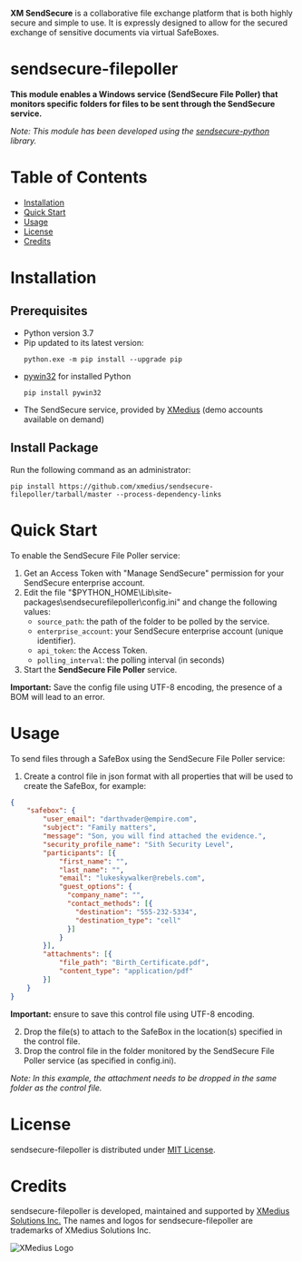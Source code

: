 **XM SendSecure** is a collaborative file exchange platform that is both highly secure and simple to use.
It is expressly designed to allow for the secured exchange of sensitive documents via virtual SafeBoxes.

# sendsecure-filepoller

**This module enables a Windows service (SendSecure File Poller) that monitors specific folders for files to be sent through the SendSecure service.**

*Note: This module has been developed using the [sendsecure-python](https://github.com/xmedius/sendsecure-python) library.*

# Table of Contents

* [Installation](#installation)
* [Quick Start](#quickstart)
* [Usage](#usage)
* [License](#license)
* [Credits](#credits)

<a name="installation"></a>
# Installation

## Prerequisites

- Python version 3.7
- Pip updated to its latest version:
  ```
  python.exe -m pip install --upgrade pip
  ```
- [pywin32](https://github.com/mhammond/pywin32) for installed Python
    ```
    pip install pywin32
    ```
- The SendSecure service, provided by [XMedius](https://www.xmedius.com/en/products?source=sendsecure-filepoller) (demo accounts available on demand)

## Install Package

Run the following command as an administrator:

```
pip install https://github.com/xmedius/sendsecure-filepoller/tarball/master --process-dependency-links
```

<a name="quickstart"></a>
# Quick Start

To enable the SendSecure File Poller service:

1. Get an Access Token with "Manage SendSecure" permission for your SendSecure enterprise account.
2. Edit the file "$PYTHON_HOME\Lib\site-packages\sendsecurefilepoller\config.ini" and change the following values:
   * ```source_path```: the path of the folder to be polled by the service.
   * ```enterprise_account```: your SendSecure enterprise account (unique identifier).
   * ```api_token```: the Access Token.
   * ```polling_interval```: the polling interval (in seconds)
3. Start the **SendSecure File Poller** service.

**Important:** Save the config file using UTF-8 encoding, the presence of a BOM will lead to an error.

<a name="usage"></a>
# Usage

To send files through a SafeBox using the SendSecure File Poller service:

1. Create a control file in json format with all properties that will be used to create the SafeBox, for example:
```json
{
    "safebox": {
        "user_email": "darthvader@empire.com",
        "subject": "Family matters",
        "message": "Son, you will find attached the evidence.",
        "security_profile_name": "Sith Security Level",
        "participants": [{
            "first_name": "",
            "last_name": "",
            "email": "lukeskywalker@rebels.com",
            "guest_options": {
              "company_name": "",
              "contact_methods": [{
                "destination": "555-232-5334",
                "destination_type": "cell"
              }]
            }
        }],
        "attachments": [{
            "file_path": "Birth_Certificate.pdf",
            "content_type": "application/pdf"
        }]
    }
}
```
**Important:** ensure to save this control file using UTF-8 encoding.

2. Drop the file(s) to attach to the SafeBox in the location(s) specified in the control file.
3. Drop the control file in the folder monitored by the SendSecure File Poller service (as specified in config.ini).

*Note: In this example, the attachment needs to be dropped in the same folder as the control file.*

<a name="license"></a>
# License

sendsecure-filepoller is distributed under [MIT License](https://github.com/xmedius/sendsecure-filepoller/blob/master/LICENSE).

<a name="credits"></a>
# Credits

sendsecure-filepoller is developed, maintained and supported by [XMedius Solutions Inc.](https://www.xmedius.com?source=sendsecure-filepoller)
The names and logos for sendsecure-filepoller are trademarks of XMedius Solutions Inc.

![XMedius Logo](https://s3.amazonaws.com/xmc-public/images/xmedius-site-logo.png)
